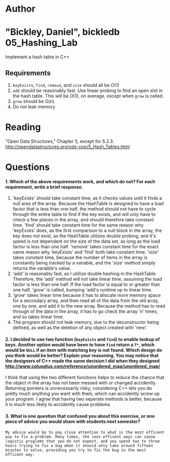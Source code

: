 Author
==========
"Bickley, Daniel", bickledb
05_Hashing_Lab
==============

Implement a hash table in C++

Requirements
------------

1. `keyExists`, `find`, `remove`, and `size` should all be O(1)
2. `add` should be reasonably fast. Use linear probing to find an open slot in the hash table. This will be O(1), on average, except when `grow` is called.
3. `grow` should be O(n)
4. Do not leak memory


Reading
=======
"Open Data Structures," Chapter 5, except for 5.2.3. http://opendatastructures.org/ods-cpp/5_Hash_Tables.html

Questions
=========

#### 1. Which of the above requirements work, and which do not? For each requirement, write a brief response.

1. 'keyExists' should take constant time, as it checks values until it finds a null area of the array. Because the HashTable is designed to have a load factor that is less than one half, the method should not have to cycle through the entire table to find if the key exists, and will only have to check a few places in the array, and should therefore take constant time.
    'find' should take constant time for the same reason why 'keyExists' does, as the first comparison to a null block in the array, the key does not exist, as the HashTable utilizes double probing, and it's speed is not dependent on the size of the data set, as long as the load factor is less than one half.
	'remove' takes constant time for the exact same reason why 'keyExists' and 'find' both take constant time.
	'size'  takes constant time, because the number of items in the array is constantly being tracked by a variable, and the 'size' method simply returns the variable's value.
2.  'add' is reasonably fast, as I utiilize double hashing in the HashTable. Therefore, the 'add' method will not take linear time, assuming the load factor is less than one half. If the load factor is equal to or greater than one half, 'grow' is called, bumping 'add's runtime up to linear time.
3.   'grow' takes linear time because it has to allocate more memory space for a secondary array, and then read all of the data from the old array, one by one, and add it to the new array. Because the method has to read through of the data in the array, it has to go check the array 'n' times, and so takes linear time.
4.  The program should not leak memory, due to the deconstructor being defined, as well as the deletion of any object created with 'new'.

#### 2. I decided to use two function (`keyExists` and `find`) to enable lookup of keys. Another option would have been to have `find` return a `T*`, which would be `NULL` if an item with matching key is not found. Which design do you think would be better? Explain your reasoning. You may notice that the designers of C++ made the same decision I did when they designed http://www.cplusplus.com/reference/unordered_map/unordered_map/

I think that using the two different functions helps to reduce the chance that the object in the array has not been messed with or changed accidently. Returning pointers is unnecessarily risky, considering C++ lets you do pretty much anything you want with them, which can accidently screw up your program. I agree that having two seperate methods is better, because it is much less likely to accidently cause problems.
#### 3. What is one question that confused you about this exercise, or one piece of advice you would share with students next semester?
	My advice would be to pay close attention to what is the most efficent way to fix a problem. Many times, the less efficent ways can cause logistic proglems that you do not expect, and you spend two to three hours trying to fix a bug when it should only take around fifteen minutes to solve, providing you try to fix the bug in the most efficent way.